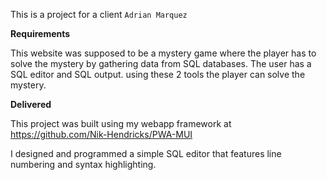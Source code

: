 This is a project for a client `Adrian Marquez`


**Requirements**

This website was supposed to be a mystery game where the player has to solve the mystery by gathering data from SQL databases. The user has a SQL editor and SQL output. using these 2 tools the player can solve the mystery.

**Delivered**

This project was built using my webapp framework at https://github.com/Nik-Hendricks/PWA-MUI

 I designed and programmed a simple SQL editor that features line numbering and syntax highlighting. 